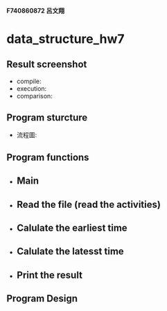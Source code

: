 #### F740860872 呂文翔
# data_structure_hw7
## Result screenshot
* compile:
* execution:
* comparison:

## Program sturcture
* 流程圖:

## Program functions
* ## Main
* ## Read the file (read the activities)
* ## Calulate the earliest time
* ## Calulate the latesst time
* ## Print the result

## Program Design
